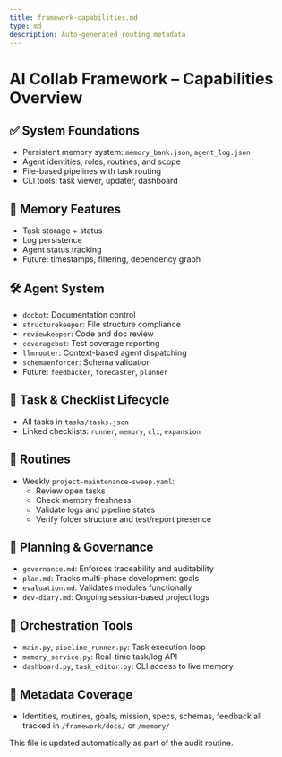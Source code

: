 ```yaml
---
title: framework-capabilities.md
type: md
description: Auto-generated routing metadata
---
```


# AI Collab Framework – Capabilities Overview

## ✅ System Foundations
- Persistent memory system: `memory_bank.json`, `agent_log.json`
- Agent identities, roles, routines, and scope
- File-based pipelines with task routing
- CLI tools: task viewer, updater, dashboard

## 🧠 Memory Features
- Task storage + status
- Log persistence
- Agent status tracking
- Future: timestamps, filtering, dependency graph

## 🛠 Agent System
- `docbot`: Documentation control
- `structurekeeper`: File structure compliance
- `reviewkeeper`: Code and doc review
- `coveragebot`: Test coverage reporting
- `llmrouter`: Context-based agent dispatching
- `schemaenforcer`: Schema validation
- Future: `feedbacker`, `forecaster`, `planner`

## 🧩 Task & Checklist Lifecycle
- All tasks in `tasks/tasks.json`
- Linked checklists: `runner`, `memory`, `cli`, `expansion`

## 🔁 Routines
- Weekly `project-maintenance-sweep.yaml`:
  - Review open tasks
  - Check memory freshness
  - Validate logs and pipeline states
  - Verify folder structure and test/report presence

## 🧭 Planning & Governance
- `governance.md`: Enforces traceability and auditability
- `plan.md`: Tracks multi-phase development goals
- `evaluation.md`: Validates modules functionally
- `dev-diary.md`: Ongoing session-based project logs

## 🚀 Orchestration Tools
- `main.py`, `pipeline_runner.py`: Task execution loop
- `memory_service.py`: Real-time task/log API
- `dashboard.py`, `task_editor.py`: CLI access to live memory

## 📘 Metadata Coverage
- Identities, routines, goals, mission, specs, schemas, feedback all tracked in `/framework/docs/` or `/memory/`

This file is updated automatically as part of the audit routine.
